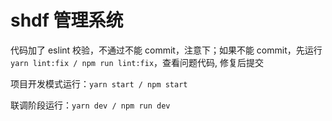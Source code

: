 # shdf 管理系统

代码加了 eslint 校验，不通过不能 commit，注意下；如果不能 commit，先运行 `yarn lint:fix / npm run lint:fix`，查看问题代码, 修复后提交

项目开发模式运行：`yarn start / npm start`

联调阶段运行：`yarn dev / npm run dev`
